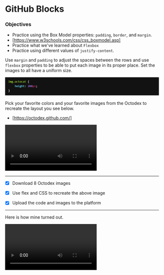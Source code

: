 # GitHub Blocks

### Objectives

- Practice using the Box Model properties: `padding`, `border`, and `margin`.
- [https://www.w3schools.com/css/css_boxmodel.asp]
- Practice what we've learned about `Flexbox`
- Practice using different values of `justify-content`.


Use `margin` and `padding` to adjust the spaces between the rows and use `flexbox` properties to be able to put each image in its proper place. Set the images to all have a uniform size.

![alt text](image.png)

Pick your favorite colors and your favorite images from the Octodex to recreate the layout you see below.

- [https://octodex.github.com/]

<video controls src="20241030-2325-06.7839110.mp4" title="Title"></video>

<hr/>

- [x] Download 8 Octodex images

- [x] Use flex and CSS to recreate the above image

- [x] Upload the code and images to the platform

<hr/>

Here is how mine turned out. 

<video controls src="20241030-2328-03.6486391.mp4" title="Title"></video>

